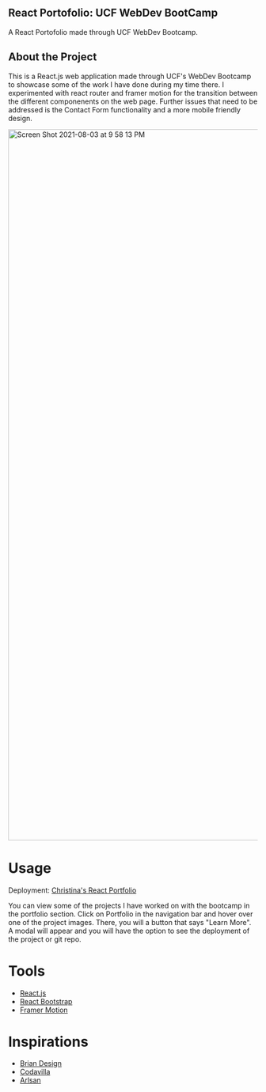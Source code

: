 ## React Portofolio: UCF WebDev BootCamp

A React Portofolio made through UCF WebDev Bootcamp.

## About the Project

  This is a React.js web application made through UCF's WebDev Bootcamp to showcase some of the work I have done during my time there. I experimented with react router and framer motion for the transition between the different componenents on the web page. Further issues that need to be addressed is the Contact Form functionality and a more mobile friendly design. 
  
  <img width="1438" alt="Screen Shot 2021-08-03 at 9 58 13 PM" src="https://user-images.githubusercontent.com/76018424/128109699-ea01ad75-e512-4988-b6dd-5707dd051d50.png">

# Usage

Deployment: [Christina's React Portfolio](http://cpagan415.github.io/chrisport/)

You can view some of the projects I have worked on with the bootcamp in the portfolio section. Click on Portfolio in the navigation bar and hover over one of the project images. There, you will a button that says "Learn More". A modal will appear and you will have the option to see the deployment of the project or git repo.

# Tools 

- [React.js](https://reactjs.org/)
- [React Bootstrap](https://react-bootstrap.github.io/)
- [Framer Motion](https://www.framer.com/motion/)

# Inspirations

- [Brian Design](https://www.youtube.com/channel/UCsKsymTY_4BYR-wytLjex7A)
- [Codavilla](https://www.codavilla.com/)
- [Arlsan](https://www.youtube.com/channel/UCe1NM6d7y7O1Q7ZKJ4lLSFw)
